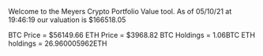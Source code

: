 Welcome to the Meyers Crypto Portfolio Value tool. 
As of 05/10/21 at 19:46:19 our valuation is $166518.05 

BTC Price = $56149.66
 ETH Price = $3968.82
BTC Holdings = 1.06BTC
 ETH holdings = 26.960005962ETH 
